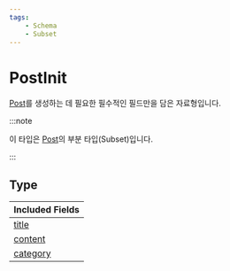 ```yaml
---
tags:
    - Schema
    - Subset
---
```


# PostInit

[Post](./post.md)를 생성하는 데 필요한 필수적인 필드만을 담은 자료형입니다.

:::note

이 타입은 [Post](./post.md)의 부분 타입(Subset)입니다.

:::

## Type

| Included Fields                |
| ------------------------------ |
| [title](./post.md#title)       |
| [content](./post.md#content)   |
| [category](./post.md#category) |
